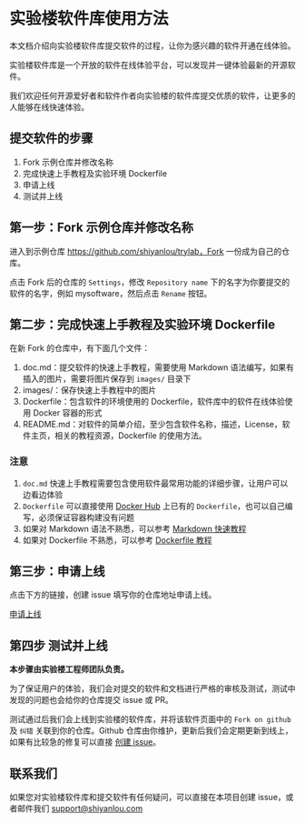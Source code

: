 # 实验楼软件库使用方法

本文档介绍向实验楼软件库提交软件的过程，让你为感兴趣的软件开通在线体验。

实验楼软件库是一个开放的软件在线体验平台，可以发现并一键体验最新的开源软件。

我们欢迎任何开源爱好者和软件作者向实验楼的软件库提交优质的软件，让更多的人能够在线快速体验。

## 提交软件的步骤

1. Fork 示例仓库并修改名称
2. 完成快速上手教程及实验环境 Dockerfile
3. 申请上线
4. 测试并上线

## 第一步：Fork 示例仓库并修改名称

进入到示例仓库 https://github.com/shiyanlou/trylab，Fork 一份成为自己的仓库。

点击 Fork 后的仓库的 `Settings`，修改 `Repository name` 下的名字为你要提交的软件的名字，例如 mysoftware，然后点击 `Rename` 按钮。

## 第二步：完成快速上手教程及实验环境 Dockerfile

在新 Fork 的仓库中，有下面几个文件：

1. doc.md：提交软件的快速上手教程，需要使用 Markdown 语法编写，如果有插入的图片，需要将图片保存到 `images/` 目录下
2. images/：保存快速上手教程中的图片
3. Dockerfile：包含软件的环境使用的 Dockerfile，软件库中的软件在线体验使用 Docker 容器的形式
4. README.md：对软件的简单介绍，至少包含软件名称，描述，License，软件主页，相关的教程资源，Dockerfile 的使用方法。

### 注意

1. `doc.md` 快速上手教程需要包含使用软件最常用功能的详细步骤，让用户可以边看边体验
2. `Dockerfile` 可以直接使用 [Docker Hub](https://hub.docker.com/explore/) 上已有的 `Dockerfile`，也可以自己编写，必须保证容器构建没有问题
3. 如果对 Markdown 语法不熟悉，可以参考 [Markdown 快速教程](https://www.shiyanlou.com/questions/764)
4. 如果对 Dockerfile 不熟悉，可以参考 [Dockerfile 教程](http://cepave.com/how-to-write-dockerfile/)


## 第三步：申请上线

点击下方的链接，创建 issue 填写你的仓库地址申请上线。

[申请上线]()

## 第四步 测试并上线

**本步骤由实验楼工程师团队负责。**

为了保证用户的体验，我们会对提交的软件和文档进行严格的审核及测试，测试中发现的问题也会给你的仓库提交 issue 或 PR。

测试通过后我们会上线到实验楼的软件库，并将该软件页面中的 `Fork on github` 及 `纠错` 关联到你的仓库。Github 仓库由你维护，更新后我们会定期更新到线上，如果有比较急的修复可以直接 [创建 issue]()。

## 联系我们

如果您对实验楼软件库和提交软件有任何疑问，可以直接在本项目创建 issue，或者邮件我们 support@shiyanlou.com
